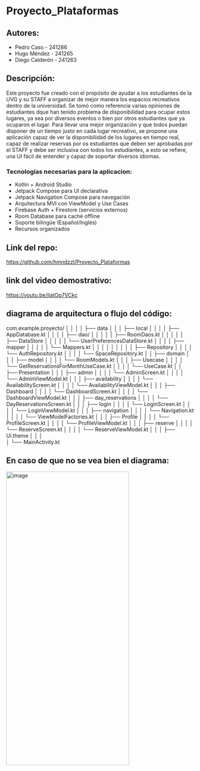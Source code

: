 # Proyecto_Plataformas

## Autores:
- Pedro Caso - 241286
- Hugo Méndez - 241265
- Diego Calderón - 241263

## Descripción:
Este proyecto fue creado con el propósito de ayudar a los estudiantes de la UVG y su STAFF a organizar de mejor manera los espacios recreativos dentro de la universidad. Se tomó como referencia varias opiniones de estudiantes dque han tenido problema de disponibilidad para ocupar estos lugares, ya sea por diversos eventos o bien por otros estudiantes que ya ocuparon el lugar. Para llevar una mejor organización y que todos puedan disponer de un tiempo justo en cada lugar recreativo, se propone una aplicación capaz de ver la disponibilidad de los lugares en tiempo real, capaz de realizar reservas por os estudiantes que deben ser aprobadas por el STAFF y debe ser inclusiva con todos los estudiantes, a esto se refiere, una UI fácil de entender y capaz de soportar diversos idiomas.

### Tecnologías necesarias para la aplicacion:
- Kotlin + Android Studio
- Jetpack Compose para UI declarativa
- Jetpack Navigation Compose para navegación
- Arquitectura MVI con ViewModel y Use Cases
- Firebase Auth + Firestore (servicios externos)
- Room Database para caché offline
- Soporte bilingüe (Español/Inglés)
- Recursos organizados

## Link del repo:
https://github.com/hmndzzl/Proyecto_Plataformas

## link del video demostrativo:
https://youtu.be/jlatOp7VCkc

## diagrama de arquitectura o flujo del código:

com.example.proyecto/
│   │ 
│   │   ├── data
│   │   │   ├── local
│   │   │   │   ├── AppDatabase.kt
│   │   │   │   ├── dao/
│   │   │   │   │   ├── RoomDaos.kt
│   │   │   │   │   ├── DataStore
│   │   │   │   │      └── UserPreferencesDataStore.kt
│   │   │   │   ├── mapper
│   │   │   │   │      └── Mappers.kt
│   │   │   │   │ 
│   │   │   │   ├── Repository
│   │   │   │          └── AuthRepository.kt
│   │   │   │          └── SpaceRepository.kt
│   │   ├── domain
│   │   │     ├── model
│   │   │     │      └── RoomModels.kt
│   │   │     ├── Usecase 
│   │   │     │      └── GetReservationsForMonthUseCase.kt
│   │   │     │      └── UseCase.kt
│   │   ├── Presentation
│   │   │     ├── admin
│   │   │     │      └── AdminScreen.kt
│   │   │     │      └── AdminViewModel.kt
│   │   │     ├── availability
│   │   │     │      └── AvailabilityScreen.kt
│   │   │     │      └── AvailabilityViewModel.kt
│   │   │     ├── Dashboard
│   │   │     │      └── DashboardScreen.kt
│   │   │     │      └── DashboardViewModel.kt
│   │   │     ├── day_reservations
│   │   │     │      └── DayReservationsScreen.kt
│   │   │     ├── login
│   │   │     │      └── LoginScreen.kt
│   │   │     │      └── LoginViewModel.kt
│   │   │     ├── navigation
│   │   │     │      └── Navigation.kt
│   │   │     │      └── ViewModelFactories.kt
│   │   │     ├── Profile
│   │   │     │      └── ProfileScreen.kt
│   │   │     │      └── ProfileViewModel.kt
│   │   │     ├── reserve
│   │   │     │      └── ReserveScreen.kt
│   │   │     │      └── ReserveViewModel.kt
│   │   │     ├── Ui.theme
│   │   │      
│   └── MainActivity.kt   

## En caso de que no se vea bien el diagrama:
<img width="330" height="789" alt="image" src="https://github.com/user-attachments/assets/2c232409-9a2a-44f4-9cf5-db3431cdaf9b" />

